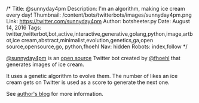 /*
Title: @sunnyday4pm
Description: I'm an algorithm, making ice cream every day!
Thumbnail: /content/bots/twitterbots/images/sunnyday4pm.png
Link: https://twitter.com/sunnyday4pm
Author: botsheeter.py
Date: August 14, 2016
Tags: twitter,twitterbot,bot,active,interactive,generative,golang,python,image,artbot,ice cream,abstract,minimalist,evolution,genetics,ga,open source,opensource,go, python,fhoehl
Nav: hidden
Robots: index,follow
*/

[@sunnyday4pm](https://twitter.com/sunnyday4pm) is an [open source](https://github.com/fhoehl/sunnyday4pm) Twitter bot created by [@fhoehl](https://twitter.com/fhoehl) that generates images of ice cream.


It uses a genetic algorithm to evolve them. The number of likes an ice cream gets on Twitter is used as a score to generate the next one.

See [author's blog](http://fhoehl.com/2015/08/30/sunny-day-4pm.html) for more information.
